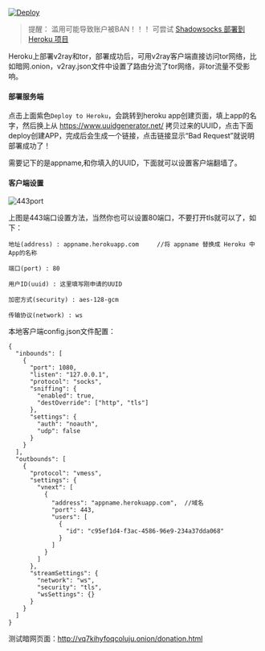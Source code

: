 [![Deploy](https://www.herokucdn.com/deploy/button.png)](https://dashboard.heroku.com/new?template=https://github.com/rickychaw/V2ray-Heroku)

> 提醒： 滥用可能导致账户被BAN！！！
> 可尝试 [Shadowsocks 部署到 Heroku 项目](https://github.com/rickychaw/shadowsocks-libev)

Heroku上部署v2ray和tor，部署成功后，可用v2ray客户端直接访问tor网络，比如暗网.onion，v2ray.json文件中设置了路由分流了tor网络，非tor流量不受影响。

#### 部署服务端

点击上面紫色`Deploy to Heroku`，会跳转到heroku app创建页面，填上app的名字，然后换上从 https://www.uuidgenerator.net/ 拷贝过来的UUID，点击下面deploy创建APP，完成后会生成一个链接，点击链接显示“Bad Request”就说明部署成功了！

需要记下的是appname,和你填入的UUID，下面就可以设置客户端翻墙了。

#### 客户端设置

![443port](https://github.com/rickychaw/V2ray-Heroku/raw/master/img/kinto3.jpg)

上图是443端口设置方法，当然你也可以设置80端口，不要打开tls就可以了，如下：

```
地址(address) : appname.herokuapp.com	    //将 appname 替换成 Heroku 中App的名称

端口(port) : 80

用户ID(uuid) : 这里填写刚申请的UUID

加密方式(security) : aes-128-gcm

传输协议(network) : ws
```

本地客户端config.json文件配置：
```
{
  "inbounds": [
    {
      "port": 1080,
      "listen": "127.0.0.1",
      "protocol": "socks",
      "sniffing": {
        "enabled": true,
        "destOverride": ["http", "tls"]
      },
      "settings": {
        "auth": "noauth",
        "udp": false
      }
    }
  ],
  "outbounds": [
    {
      "protocol": "vmess",
      "settings": {
        "vnext": [
          {
            "address": "appname.herokuapp.com",  //域名
            "port": 443,
            "users": [
              {
                "id": "c95ef1d4-f3ac-4586-96e9-234a37dda068"
              }
            ]
          }
        ]
      },
      "streamSettings": {
        "network": "ws",
        "security": "tls",
        "wsSettings": {}
      }
    }
  ]
}
```

测试暗网页面：http://vq7kihyfoqcoluju.onion/donation.html
